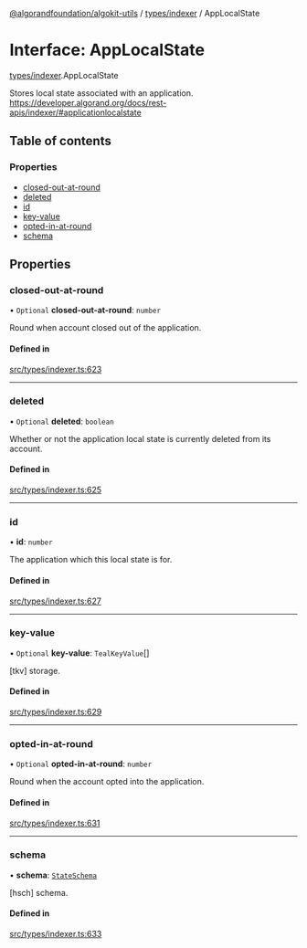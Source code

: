 [@algorandfoundation/algokit-utils](../README.md) / [types/indexer](../modules/types_indexer.md) / AppLocalState

# Interface: AppLocalState

[types/indexer](../modules/types_indexer.md).AppLocalState

Stores local state associated with an application. https://developer.algorand.org/docs/rest-apis/indexer/#applicationlocalstate

## Table of contents

### Properties

- [closed-out-at-round](types_indexer.AppLocalState.md#closed-out-at-round)
- [deleted](types_indexer.AppLocalState.md#deleted)
- [id](types_indexer.AppLocalState.md#id)
- [key-value](types_indexer.AppLocalState.md#key-value)
- [opted-in-at-round](types_indexer.AppLocalState.md#opted-in-at-round)
- [schema](types_indexer.AppLocalState.md#schema)

## Properties

### closed-out-at-round

• `Optional` **closed-out-at-round**: `number`

Round when account closed out of the application.

#### Defined in

[src/types/indexer.ts:623](https://github.com/algorandfoundation/algokit-utils-ts/blob/main/src/types/indexer.ts#L623)

___

### deleted

• `Optional` **deleted**: `boolean`

Whether or not the application local state is currently deleted from its account.

#### Defined in

[src/types/indexer.ts:625](https://github.com/algorandfoundation/algokit-utils-ts/blob/main/src/types/indexer.ts#L625)

___

### id

• **id**: `number`

The application which this local state is for.

#### Defined in

[src/types/indexer.ts:627](https://github.com/algorandfoundation/algokit-utils-ts/blob/main/src/types/indexer.ts#L627)

___

### key-value

• `Optional` **key-value**: `TealKeyValue`[]

[tkv] storage.

#### Defined in

[src/types/indexer.ts:629](https://github.com/algorandfoundation/algokit-utils-ts/blob/main/src/types/indexer.ts#L629)

___

### opted-in-at-round

• `Optional` **opted-in-at-round**: `number`

Round when the account opted into the application.

#### Defined in

[src/types/indexer.ts:631](https://github.com/algorandfoundation/algokit-utils-ts/blob/main/src/types/indexer.ts#L631)

___

### schema

• **schema**: [`StateSchema`](types_indexer.StateSchema.md)

[hsch] schema.

#### Defined in

[src/types/indexer.ts:633](https://github.com/algorandfoundation/algokit-utils-ts/blob/main/src/types/indexer.ts#L633)
